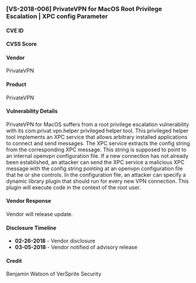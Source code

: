 ### [VS-2018-006] PrivateVPN for MacOS Root Privilege Escalation | XPC config Parameter

#### CVE ID


#### CVSS Score

#### Vendor
PrivateVPN

#### Product
PrivateVPN

#### Vulnerability Details
PrivateVPN for MacOS suffers from a root privilege escalation vulnerability with its com.privat.vpn.helper privileged helper tool.  This privileged helper tool implements an XPC service that allows arbitrary installed applications to connect and send messages.  The XPC service extracts the config string from the corresponding XPC message.  This string is supposed to point to an internal openvpn configuration file.  If a new connection has not already been established, an attacker can send the XPC service a malicious XPC message with the config string pointing at an openvpn configuration file that he or she controls.  In the configuration file, an attacker can specify a dynamic library plugin that should run for every new VPN connection. This plugin will execute code in the context of the root user.

#### Vendor Response
Vendor will release update.
 
#### Disclosure Timeline

* **02-26-2018** - Vendor disclosure		
* **03-05-2018** - Vendor notified of advisory release	

#### Credit
Benjamin Watson of VerSprite Security
